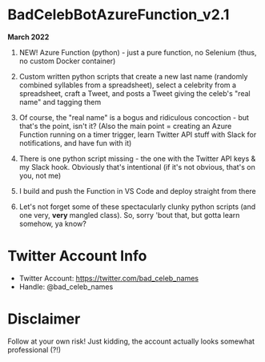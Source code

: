 # BadCelebBotAzureFunction_v2.1

**March 2022**

1) NEW! Azure Function (python) - just a pure function, no Selenium (thus, no custom Docker container)
2) Custom written python scripts that create a new last name (randomly combined syllables from a spreadsheet), select a celebrity from a spreadsheet, craft a Tweet, and posts a Tweet giving the celeb's "real name" and tagging them
3) Of course, the "real name" is a bogus and ridiculous concoction - but that's the point, isn't it? (Also the main point = creating an Azure Function running on a timer trigger, learn Twitter API stuff with Slack for notifications, and have fun with it)
4) There is one python script missing - the one with the Twitter API keys & my Slack hook. Obviously that's intentional (if it's not obvious, that's on you, not me) 
5) I build and push the Function in VS Code and deploy straight from there

6) Let's not forget some of these spectacularly clunky python scripts (and one very, **very** mangled class). So, sorry 'bout that, but gotta learn somehow, ya know?


# Twitter Account Info

- Twitter Account: https://twitter.com/bad_celeb_names
- Handle: @bad_celeb_names


# Disclaimer
Follow at your own risk! Just kidding, the account actually looks somewhat professional (?!)